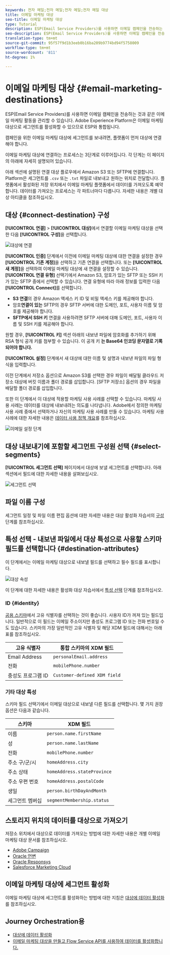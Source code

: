 ```yaml
---
keywords: 전자 메일;전자 메일;전자 메일;전자 메일 대상
title: 이메일 마케팅 대상
seo-title: 이메일 마케팅 대상
type: Tutorial
description: ESP(Email Service Providers)를 사용하면 이메일 캠페인을 전송하는 것과 같은 이메일 마케팅 활동을 관리할 수 있습니다.
seo-description: ESP(Email Service Providers)를 사용하면 이메일 캠페인을 전송하는 것과 같은 이메일 마케팅 활동을 관리할 수 있습니다.
translation-type: tm+mt
source-git-commit: 95f57f9d1b3eeb0b16ba209b9774bd94f5758009
workflow-type: tm+mt
source-wordcount: '811'
ht-degree: 1%

---
```



# 이메일 마케팅 대상 {#email-marketing-destinations}

ESP(Email Service Providers)를 사용하면 이메일 캠페인을 전송하는 것과 같은 이메일 마케팅 활동을 관리할 수 있습니다. Adobe Experience Platform은 이메일 마케팅 대상으로 세그먼트를 활성화할 수 있으므로 ESP와 통합됩니다.

캠페인을 위한 이메일 마케팅 대상에 세그먼트를 보내려면, 플랫폼이 먼저 대상에 연결해야 합니다.

이메일 마케팅 대상에 연결하는 프로세스는 3단계로 이루어집니다. 각 단계는 이 페이지의 아래에 자세히 설명되어 있습니다.

아래 섹션에 설명된 연결 대상 플로우에서 Amazon S3 또는 SFTP에 연결합니다. Platform은 세그먼트를 `.csv` 또는 `.txt` 파일로 내보내고 원하는 위치로 전달합니다. 플랫폼에서 활성화된 저장 위치에서 이메일 마케팅 플랫폼에서 데이터를 가져오도록 예약합니다. 데이터를 가져오는 프로세스는 각 파트너마다 다릅니다. 자세한 내용은 개별 대상 아티클을 참조하십시오.

## 대상 {#connect-destination} 구성

**[!UICONTROL 연결]** > **[!UICONTROL 대상]**&#x200B;에서 연결할 이메일 마케팅 대상을 선택한 다음 **[!UICONTROL 구성]**&#x200B;을 선택합니다.

![대상에 연결](../../assets/catalog/email-marketing/overview/connect-email-marketing.png)

**[!UICONTROL 인증]** 단계에서 이전에 이메일 마케팅 대상에 대한 연결을 설정한 경우 **[!UICONTROL 기존 계정]**&#x200B;을 선택하고 기존 연결을 선택합니다. 또는 **[!UICONTROL 새 계정]**&#x200B;을 선택하여 이메일 마케팅 대상에 새 연결을 설정할 수 있습니다. **[!UICONTROL 연결 유형]** 선택기에서 Amazon S3, 암호가 있는 SFTP 또는 SSH 키가 있는 SFTP 중에서 선택할 수 있습니다. 연결 유형에 따라 아래 정보를 입력한 다음 **[!UICONTROL Connect]**&#x200B;를 선택합니다.

- **S3 연결**&#x200B;의 경우 Amazon 액세스 키 ID 및 비밀 액세스 키를 제공해야 합니다.
- 암호&#x200B;**연결이 있는** SFTP의 경우 SFTP 서버에 대한 도메인, 포트, 사용자 이름 및 암호를 제공해야 합니다.
- **SFTP에서 SSH 키** 연결을 사용하려면 SFTP 서버에 대해 도메인, 포트, 사용자 이름 및 SSH 키를 제공해야 합니다.

원할 경우, **[!UICONTROL 키]** 섹션 아래의 내보낸 파일에 암호화를 추가하기 위해 RSA 형식 공개 키를 첨부할 수 있습니다. 이 공개 키 **는 Base64 인코딩 문자열로 기록되어야 합니다.**

**[!UICONTROL 설정]** 단계에서 새 대상에 대한 이름 및 설명과 내보낸 파일의 파일 형식을 입력합니다.

이전 단계에서 저장소 옵션으로 Amazon S3를 선택한 경우 파일이 배달될 클라우드 저장소 대상에 버킷 이름과 폴더 경로를 삽입합니다. [SFTP 저장소] 옵션의 경우 파일을 배달할 폴더 경로를 삽입합니다.

또한 이 단계에서 이 대상에 적용할 마케팅 사용 사례를 선택할 수 있습니다. 마케팅 사용 사례는 데이터를 대상에 내보내려는 의도를 나타냅니다. Adobe에서 정의한 마케팅 사용 사례 중에서 선택하거나 자신의 마케팅 사용 사례를 만들 수 있습니다. 마케팅 사용 사례에 대한 자세한 내용은 [데이터 사용 정책 개요](../../../data-governance/policies/overview.md)를 참조하십시오.

![이메일 설정 단계](../../assets/catalog/email-marketing/overview/email-setup-step.png)

## 대상 내보내기에 포함할 세그먼트 구성원 선택 {#select-segments}

**[!UICONTROL 세그먼트 선택]** 페이지에서 대상에 보낼 세그먼트를 선택합니다. 아래 섹션에서 필드에 대한 자세한 내용을 살펴보십시오.

![세그먼트 선택](../../assets/common/email-select-segments.png)

## 파일 이름 구성

세그먼트 일정 및 파일 이름 편집 옵션에 대한 자세한 내용은 대상 활성화 자습서의 [구성](../../ui/activate-destinations.md#configure) 단계를 참조하십시오.

## 특성 선택 - 내보낸 파일에서 대상 특성으로 사용할 스키마 필드를 선택합니다 {#destination-attributes}

이 단계에서는 이메일 마케팅 대상으로 내보낼 필드를 선택하고 필수 필드를 표시합니다.

![대상 속성](../../assets/catalog/email-marketing/overview/recommended-attributes.png)

이 단계에 대한 자세한 내용은 활성화 대상 자습서에서 [특성 선택](../../ui/activate-destinations.md#select-attributes) 단계를 참조하십시오.

### ID {#identity}

[공용 스키마](../../../profile/home.md#profile-fragments-and-union-schemas)에서 고유 식별자를 선택하는 것이 좋습니다. 사용자 ID가 꺼져 있는 필드입니다. 일반적으로 이 필드는 이메일 주소이지만 충성도 프로그램 ID 또는 전화 번호일 수도 있습니다. 스키마의 가장 일반적인 고유 식별자 및 해당 XDM 필드에 대해서는 아래 표를 참조하십시오.

| 고유 식별자 | 통합 스키마의 XDM 필드 |
----------------- | ---------------------------
| Email Address | `personalEmail.address` |
| 전화 | `mobilePhone.number` |
| 충성도 프로그램 ID | `Customer-defined XDM field` |

### 기타 대상 특성

스키마 필드 선택기에서 이메일 대상으로 내보낼 다른 필드를 선택합니다. 몇 가지 권장 옵션은 다음과 같습니다.

| 스키마 | XDM 필드 |
------ | ---------
| 이름 | `person.name.firstName` |
| 성 | `person.name.lastName` |
| 전화 | `mobilePhone.number` |
| 주소 구/군/시 | `homeAddress.city` |
| 주소 상태 | `homeAddress.stateProvince` |
| 주소 우편 번호 | `homeAddress.postalCode` |
| 생일 | `person.birthDayAndMonth` |
| 세그먼트 멤버십 | `segmentMembership.status` |

## 스토리지 위치의 데이터를 대상으로 가져오기

저장소 위치에서 대상으로 데이터를 가져오는 방법에 대한 자세한 내용은 개별 이메일 마케팅 대상 문서를 참조하십시오.

- [Adobe Campaign](./adobe-campaign.md#import-data-into-campaign)
- [Oracle 언변](./oracle-eloqua.md#import-data-into-eloqua)
- [Oracle Responsys](./oracle-responsys.md#import-data-into-responsys)
- [Salesforce Marketing Cloud](./salesforce-marketing-cloud.md#import-data-into-salesforce)

## 이메일 마케팅 대상에 세그먼트 활성화

이메일 마케팅 대상에 세그먼트를 활성화하는 방법에 대한 지침은 [대상에 데이터 활성화](../../ui/activate-destinations.md)를 참조하십시오.

## Journey Orchestration용

- [대상에 데이터 활성화](../../ui/activate-destinations.md)
- [이메일 마케팅 대상을 만들고 Flow Service API를 사용하여 데이터를 활성화합니다.](../../api/email-marketing.md)